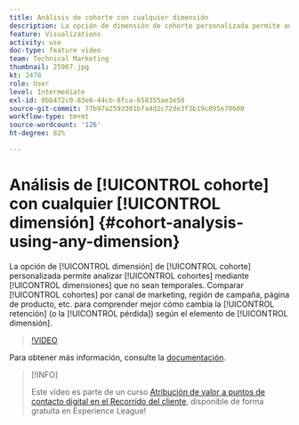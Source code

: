 ```yaml
---
title: Análisis de cohorte con cualquier dimensión
description: La opción de dimensión de cohorte personalizada permite analizar cohortes mediante dimensiones que no sean temporales. Compare cohortes por canal de marketing, región de campaña, página de producto, etc. para comprender mejor cómo cambia la retención (o la pérdida) según el elemento de dimensión.
feature: Visualizations
activity: use
doc-type: feature video
team: Technical Marketing
thumbnail: 25967.jpg
kt: 2478
role: User
level: Intermediate
exl-id: 0bb472c0-83e6-44cb-8fca-658355ae3e50
source-git-commit: 77b97a2593301bfa4d2c72de3f3b19c095e70600
workflow-type: tm+mt
source-wordcount: '126'
ht-degree: 82%

---
```


# Análisis de [!UICONTROL cohorte] con cualquier [!UICONTROL dimensión] {#cohort-analysis-using-any-dimension}

La opción de [!UICONTROL dimensión] de [!UICONTROL cohorte] personalizada permite analizar [!UICONTROL cohortes] mediante [!UICONTROL dimensiones] que no sean temporales. Comparar [!UICONTROL cohortes] por canal de marketing, región de campaña, página de producto, etc. para comprender mejor cómo cambia la [!UICONTROL retención] (o la [!UICONTROL pérdida]) según el elemento de [!UICONTROL dimensión].

>[!VIDEO](https://video.tv.adobe.com/v/25967/?quality=12)

Para obtener más información, consulte la [documentación](https://experienceleague.adobe.com/docs/analytics/analyze/analysis-workspace/visualizations/cohort-table/cohort-analysis.html?lang=es).

>[!INFO]
>
> Este vídeo es parte de un curso [Atribución de valor a puntos de contacto digital en el Recorrido del cliente](https://experienceleague.adobe.com/?recommended=Analytics-U-1-2020.2&amp;lang=es), disponible de forma gratuita en Experience League!
